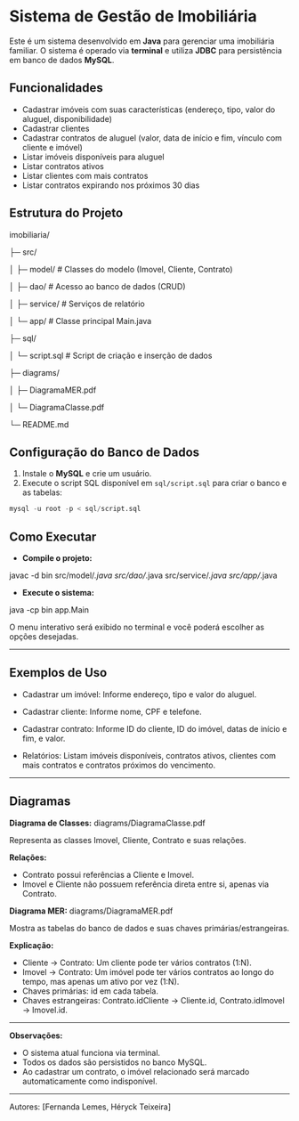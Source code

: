 # Sistema de Gestão de Imobiliária

Este é um sistema desenvolvido em **Java** para gerenciar uma imobiliária familiar. O sistema é operado via **terminal** e utiliza **JDBC** para persistência em banco de dados **MySQL**.


## Funcionalidades

- Cadastrar imóveis com suas características (endereço, tipo, valor do aluguel, disponibilidade)
- Cadastrar clientes
- Cadastrar contratos de aluguel (valor, data de início e fim, vínculo com cliente e imóvel)
- Listar imóveis disponíveis para aluguel
- Listar contratos ativos
- Listar clientes com mais contratos
- Listar contratos expirando nos próximos 30 dias


## Estrutura do Projeto

imobiliaria/

├─ src/

│ ├─ model/ # Classes do modelo (Imovel, Cliente, Contrato)

│ ├─ dao/ # Acesso ao banco de dados (CRUD)

│ ├─ service/ # Serviços de relatório

│ └─ app/ # Classe principal Main.java

├─ sql/

│ └─ script.sql # Script de criação e inserção de dados

├─ diagrams/

│ ├─ DiagramaMER.pdf

│ └─ DiagramaClasse.pdf

└─ README.md


## Configuração do Banco de Dados

1. Instale o **MySQL** e crie um usuário.
2. Execute o script SQL disponível em `sql/script.sql` para criar o banco e as tabelas:

```sql
mysql -u root -p < sql/script.sql
```


## Como Executar

- **Compile o projeto:**

javac -d bin src/model/*.java src/dao/*.java src/service/*.java src/app/*.java


- **Execute o sistema:**

java -cp bin app.Main


O menu interativo será exibido no terminal e você poderá escolher as opções desejadas.

---

## Exemplos de Uso

- Cadastrar um imóvel: Informe endereço, tipo e valor do aluguel.

- Cadastrar cliente: Informe nome, CPF e telefone.

- Cadastrar contrato: Informe ID do cliente, ID do imóvel, datas de início e fim, e valor.

- Relatórios: Listam imóveis disponíveis, contratos ativos, clientes com mais contratos e contratos próximos do vencimento.

---

## Diagramas

**Diagrama de Classes:** diagrams/DiagramaClasse.pdf

Representa as classes Imovel, Cliente, Contrato e suas relações.

**Relações:** 
- Contrato possui referências a Cliente e Imovel.
- Imovel e Cliente não possuem referência direta entre si, apenas via Contrato.

**Diagrama MER:** diagrams/DiagramaMER.pdf

Mostra as tabelas do banco de dados e suas chaves primárias/estrangeiras.

**Explicação:**
- Cliente → Contrato: Um cliente pode ter vários contratos (1:N).
- Imovel → Contrato: Um imóvel pode ter vários contratos ao longo do tempo, mas apenas um ativo por vez (1:N).
- Chaves primárias: id em cada tabela.
- Chaves estrangeiras: Contrato.idCliente → Cliente.id, Contrato.idImovel → Imovel.id.

---

**Observações:**

- O sistema atual funciona via terminal.
- Todos os dados são persistidos no banco MySQL.
- Ao cadastrar um contrato, o imóvel relacionado será marcado automaticamente como indisponível.

---

Autores:
[Fernanda Lemes, Héryck Teixeira]
